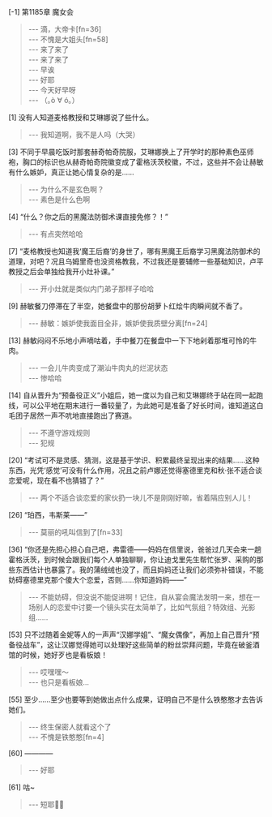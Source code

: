 
[-1] 第1185章 魔女会
>--- 滴，大帝卡[fn=36]<br>
>--- 不愧是大姐头[fn=58]<br>
>--- 来了来了<br>
>--- 来了来了<br>
>--- 早诶<br>
>--- 好耶<br>
>--- 今天好早呀<br>
>--- （｡ò ∀ ó｡）<br>

[1] 没有人知道麦格教授和艾琳娜说了些什么。
>--- 我知道啊，我不是人吗（大哭）<br>

[3] 不同于早晨吃饭时那套赫奇帕奇院服，艾琳娜换上了开学时的那种素色巫师袍，胸口的标识也从赫奇帕奇院徽变成了霍格沃茨校徽，不过，这些并不会让赫敏有什么嫉妒，真正让她心情复杂的是……
>--- 为什么不是玄色啊？<br>
>--- 素色是什么色啊<br>

[4] “什么？你之后的黑魔法防御术课直接免修？！”
>--- 有点突然哈哈<br>

[7] “麦格教授也知道我‘魔王后裔’的身世了，哪有黑魔王后裔学习黑魔法防御术的道理，对吧？况且乌姆里奇也没资格教我，不过我还是要辅修一些基础知识，卢平教授之后会单独给我开小灶补课。”
>--- 开小灶就是类似内门弟子那样子哈哈<br>

[9] 赫敏餐刀停滞在了半空，她餐盘中的那份胡萝卜红烩牛肉瞬间就不香了。
>--- 赫敏：嫉妒使我面目全非，嫉妒使我质壁分离[fn=24]<br>

[13] 赫敏闷闷不乐地小声嘀咕着，手中餐刀在餐盘中一下下地剁着那堆可怜的牛肉。
>--- 一会儿牛肉变成了潮汕牛肉丸的烂泥状态<br>
>--- 惨哈哈<br>

[14] 自从晋升为“预备役正义”小姐后，她一度以为自己和艾琳娜终于站在同一起跑线，可以公平地在期末进行一番较量了，为此她可是准备了好长时间，谁知道这白毛团子居然一声不吭地直接跑出了赛道。
>--- 不遵守游戏规则<br>
>--- 犯规<br>

[20] “考试可不是灵感、猜测，这是基于学识、积累最终呈现出来的结果……这种东西，光凭‘感觉’可没有什么作用，况且之前卢娜还觉得塞德里克和秋·张不适合谈恋爱呢，现在看不也猜错了？”
>--- 两个不适合谈恋爱的家伙扔一块儿不是刚刚好嘛，省着隔应别人儿！<br>

[26] “珀西，韦斯莱——”
>--- 莫丽的吼叫信到了[fn=33]<br>

[36] “你还是先担心担心自己吧，弗雷德——妈妈在信里说，爸爸过几天会来一趟霍格沃茨，到时候会跟我们每个人单独聊聊，你让迪戈里先生帮忙张罗、采购的那些东西估计也暴露了。我的蒲绒绒也没了，而且妈妈还让我们必须弥补错误，不能妨碍塞德里克那个傻大个恋爱，否则……你知道妈妈——”
>--- 不能妨碍，但没说不能促进啊！记住，自从宴会魔法发明一来，想在一场别人的恋爱中讨要一个镜头实在太简单了，比如气氛组？特效组、光影组……<br>

[53] 只不过随着金妮等人的一声声“汉娜学姐”、“魔女偶像”，再加上自己晋升“预备役战车”，这让汉娜觉得她可以处理好这些简单的粉丝崇拜问题，毕竟在破釜酒馆的时候，她好歹也是看板娘！
>--- 哎嘿嘿～<br>
>--- 也只是看板娘...<br>

[55] 至少……至少也要等到她做出点什么成果，证明自己不是什么铁憨憨才去告诉她们。
>--- 终生保密人就看这个了<br>
>--- 不愧是铁憨憨[fn=4]<br>

[60] ————
>--- 好耶<br>

[61] 咕~
>--- 短耶✌🏻<br>
